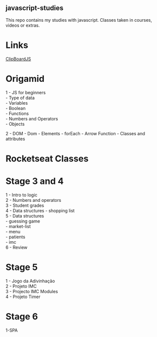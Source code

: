 ## javascript-studies

This repo contains my studies with javascript. Classes taken in courses, videos or extras.

# Links

[ClipBoardJS](https://clipboardjs.com/)

# Origamid

1 - JS for beginners<br>
    - Type of data<br>
    - Variables<br>
    - Boolean<br>
    - Functions<br>
    - Numbers and Operators<br>
    - Objects<br>

2 - DOM
    - Dom
    - Elements
    - forEach - Arrow Function
    - Classes and attributes

# Rocketseat Classes
# Stage 3 and 4

1 - Intro to logic <br>
2 - Numbers and operators <br>
3 - Student grades <br>
4 - Data structures - shopping list <br>
5 - Data structures <br>
    - guessing game <br>
    - market-list <br>
    - menu <br>
    - patients <br>
    - imc <br>
6 - Review

# Stage 5

1 - Jogo da Adivinhação  <br>
2 - Projeto IMC  <br>
3 - Projecto IMC Modules <br>
4 - Projeto Timer

# Stage 6

1-SPA